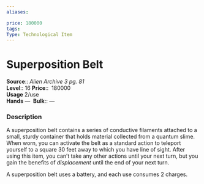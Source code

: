 ```yaml
---
aliases: 

price: 180000
tags: 
Type: Technological Item
---
```


# Superposition Belt

**Source**:: _Alien Archive 3 pg. 81_  
**Level**:: 16
**Price**::  180000  
**Usage** 2/use  
**Hands** — 
**Bulk**:: —

### Description

A superposition belt contains a series of conductive filaments attached to a small, sturdy container that holds material collected from a quantum slime. When worn, you can activate the belt as a standard action to teleport yourself to a square 30 feet away to which you have line of sight. After using this item, you can’t take any other actions until your next turn, but you gain the benefits of _displacement_ until the end of your next turn.  
  
A superposition belt uses a battery, and each use consumes 2 charges.
